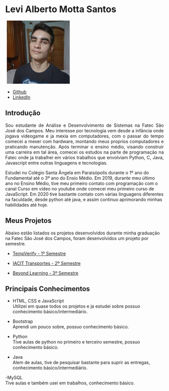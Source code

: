 # Levi Alberto Motta Santos
<img src="https://github.com/levizoca/Portfolio/blob/main/Imagens/avatar.jpg" width="200" hspace="5"/>

* [Github](https://github.com/levizoca)
* [LinkedIn](https://www.linkedin.com/in/levi-motta-5001a2173/)

## Introdução
<p align="justify">Sou estudante de Análise e Desenvolvimento de Sistemas na Fatec São José dos Campos. Meu interesse por tecnologia vem desde a infância onde jogava videogame e ja mexia em computadores, com o passar do tempo comecei a mexer com hardware, montando meus proprios computadores e praticando manutenção. Após terminar o ensino médio, visando construir uma carreira em tal área, comecei os estudos na parte de programação na Fatec onde ja trabalhei em vários trabalhos que envolviam Python, C, Java, Javascript entre outras linguagens e tecnologias.
  
Estudei no Colégio Santa Ângela em Paraisópolis durante o 1º ano do Fundamental até o 3º ano do Ensio Médio. Em 2019, durante meu último ano no Ensino Médio, tive meu primeiro contato com programação com o canal Curso em vídeo no youtube onde comecei meu primeiro curso de JavaScript. Em 2020 tive bastante contato com várias linguagens diferentes na faculdade, desde python até java, e assim continuo aprimorando minhas habilidades até hoje.
</p>

## Meus Projetos
Abaixo estão listados os projetos desenvolvidos durante minha graduação na Fatec São José dos Campos, foram desenvolvidos um projeto por semestre.

* [TempVerify - 1º Semestre](https://github.com/levizoca/Portfolio/tree/2020-01)

* [IACIT Transportes - 2º Semestre](https://github.com/levizoca/Portfolio/tree/2020-02)

* [Beyond Learning - 3º Semestre](https://github.com/levizoca/Portfolio/tree/2021-01)

## Principais Conhecimentos

- HTML, CSS e JavaScript<br>
Utilizei em quase todos os projetos e ja estudei sobre possuo conhecimento básico/intermediário.

- Bootstrap<br>
Aprendi um pouco sobre, possuo conhecimento básico.

- Python<br>
Tive aulas de python no primeiro e terceiro semestre, possuo conhecimento básico.

- Java<br>
Alem de aulas, tive de pesquisar bastante para suprir as entregas, conhecimento básico/intermediário.

-MySQL<br>
Tive aulas e também usei em trabalhos, conhecimento básico.
